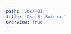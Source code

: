 ```yaml
---
path: '/osa-03'
title: 'Osa 3: Soinnut'
overview: true
---
```


<music-exercise name="Soinnut 1" type="chords"></music-exercise>
<music-exercise name="Soinnut 2" type="chords_notes"></music-exercise>
<music-exercise name="Soinnut 3" type="chords_sound"></music-exercise>
